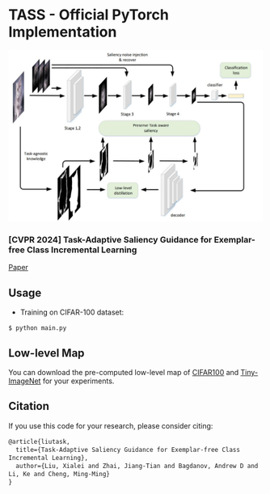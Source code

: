 # TASS - Official PyTorch Implementation
![](./thumbnail.jpg)

### [CVPR 2024] Task-Adaptive Saliency Guidance for Exemplar-free Class Incremental Learning

[Paper](https://arxiv.org/abs/2212.08251)
## Usage

* Training on CIFAR-100 dataset:

```
$ python main.py
```

## Low-level Map
You can download the pre-computed low-level map of [CIFAR100](https://drive.google.com/file/d/1u1-67sNN8ED4PKOtdcy67mU3Dp9omv-8/view) and [Tiny-ImageNet](https://drive.google.com/file/d/1Jk9V0tdtkExZm60OW7wa2Q4PnEihPi2n/view?usp=drive_link) for your experiments.

## Citation
If you use this code for your research, please consider citing:

```
@article{liutask,
  title={Task-Adaptive Saliency Guidance for Exemplar-free Class Incremental Learning},
  author={Liu, Xialei and Zhai, Jiang-Tian and Bagdanov, Andrew D and Li, Ke and Cheng, Ming-Ming}
}
```
